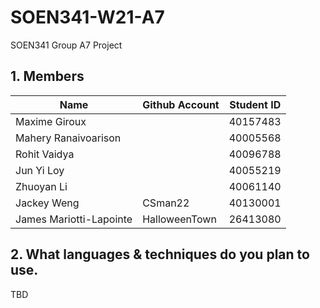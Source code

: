 # SOEN341-W21-A7
SOEN341 Group A7 Project

## 1. Members
Name | Github Account| Student ID
------------ | ------------- | -------------
Maxime Giroux | | 40157483
Mahery Ranaivoarison | | 40005568
Rohit Vaidya | | 	40096788
Jun Yi Loy | | 	40055219
Zhuoyan Li | | 	40061140
Jackey Weng | CSman22 |	40130001
James Mariotti-Lapointe | HalloweenTown | 26413080

## 2. What languages & techniques do you plan to use.
TBD
